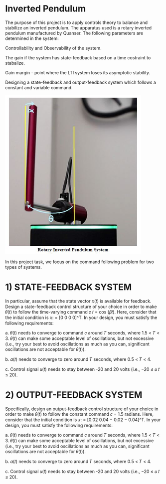 # Inverted Pendulum

The purpose of this project is to apply controls theory to balance and stabilize an inverted pendulum. The apparatus used is a rotary inverted pendulum manufactured by Quanser. The following parameters are determined in the system:<p>
Controllability and Observability of the system.<p>
The gain if the system has state-feedback based on a time costraint to stabalize.<p>
Gain margin - point where the LTI system loses its asymptotic stability.<p>
Designing a state-feedback and output-feedback system which follows a constant and variable command.<p>
![](Images/Rotary%20inverted%20pendulum%20system.JPG)
  
In this project task, we focus on the command following problem for two types of systems.<p>

# 1) STATE-FEEDBACK SYSTEM
In particular, assume that the state vector 𝑥(𝑡) is available for feedback. Design a state-feedback control structure of your choice in order to make 𝜃(𝑡) to follow the time-varying command 𝑐 𝑡 = cos (𝛽𝑡). Here, consider that the initial condition is 𝑥: = [0 0 0 0]^T. In your design, you must satisfy the following requirements:<p>
a. 𝜃(𝑡) needs to converge to command 𝑐 around 𝑇 seconds, where 1.5 < 𝑇 < 3. 𝜃(𝑡) can
make some acceptable level of oscillations, but not excessive (i.e., try your best to avoid
oscillations as much as you can, significant oscillations are not acceptable for 𝜃(𝑡)).<p>
b. 𝛼(𝑡) needs to converge to zero around 𝑇 seconds, where 0.5 < 𝑇 < 4.<p>
c. Control signal 𝑢(𝑡) needs to stay between -20 and 20 volts (i.e., −20 ≤ 𝑢 𝑡 ≤ 20).<p>

# 2) OUTPUT-FEEDBACK SYSTEM
Specifically, design an output-feedback control structure of your choice in order to make 𝜃(𝑡) to follow the constant command 𝑐 = 1.5 radians. Here, consider that the initial condition is 𝑥: = [0.02 0.04 − 0.02 − 0.04]^T. In your design, you must satisfy the following requirements:<p>
a. 𝜃(𝑡) needs to converge to command 𝑐 around 𝑇 seconds, where 1.5 < 𝑇 < 3. 𝜃(𝑡) can make some acceptable level of oscillations, but not excessive (i.e., try your best to avoid oscillations as much as you can, significant oscillations are not acceptable for 𝜃(𝑡)).<p>
b. 𝛼(𝑡) needs to converge to zero around 𝑇 seconds, where 0.5 < 𝑇 < 4.<p>
c. Control signal 𝑢(𝑡) needs to stay between -20 and 20 volts (i.e., −20 ≤ 𝑢 𝑡 ≤ 20).<p>
